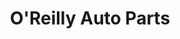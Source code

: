 ---
title: "O'Reilly Auto Parts"
url: /renton/oreilly-auto-parts-rainier-avenue-south/
shop: car parts
---